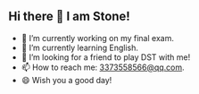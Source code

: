 ## Hi there 👋 I am Stone!

- 🔭 I’m currently working on my final exam.
- 🌱 I’m currently learning English.
- 👯 I’m looking for a friend to play DST with me!
- 📫 How to reach me: 3373558566@qq.com. 
- 😄 Wish you a good day!



<!--
**dongshan24720/dongshan24720** is a ✨ _special_ ✨ repository because its `README.md` (this file) appears on your GitHub profile.

Here are some ideas to get you started:

- 🔭 I’m currently working on ...
- 🌱 I’m currently learning ...
- 👯 I’m looking to collaborate on ...
- 🤔 I’m looking for help with ...
- 💬 Ask me about ...
- 📫 How to reach me: ...
- 😄 Pronouns: ...
- ⚡ Fun fact: ...
-->
